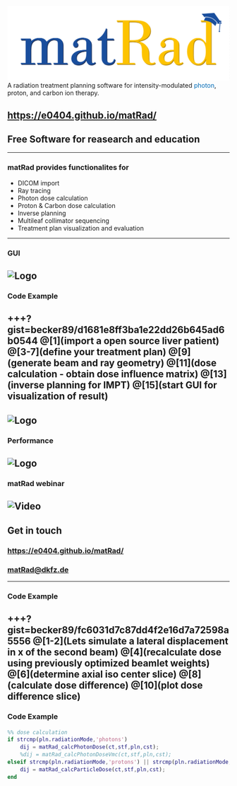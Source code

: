 ##  
![Logo](dicomImport/matrad_logo.png)
A radiation treatment planning software for intensity-modulated <span style="color:rgb(0,107,182)">photon</span>, proton, and carbon ion therapy.

https://e0404.github.io/matRad/
---
## Free Software for reasearch and education
---
### matRad provides functionalites for 
- DICOM import
- Ray tracing
- Photon dose calculation
- Proton & Carbon dose calculation
- Inverse planning 
- Multileaf collimator sequencing
- Treatment plan visualization and evaluation
---
### GUI
![Logo](https://github.com/e0404/matRad/wiki/images/GUI-Guide_optimizedGUIScreenshot.png)
---
### Code Example
+++?gist=becker89/d1681e8ff3ba1e22dd26b645ad6b0544
@[1](import a open source liver patient)
@[3-7](define your treatment plan)
@[9](generate beam and ray geometry)
@[11](dose calculation - obtain dose influence matrix)
@[13](inverse planning for IMPT)
@[15](start GUI for visualization of result)
---
![Logo](https://github.com/e0404/matRad/wiki/images/matRadvalidation.png)
---
### Performance 
![Logo](https://github.com/e0404/matRad/wiki/images/matRadPerformanceTable.png)
---
### matRad webinar 
![Video](https://www.youtube.com/embed/40_n7BIqLdw)
---
## Get in touch
### https://e0404.github.io/matRad/
### matRad@dkfz.de

---
### Code Example
+++?gist=becker89/fc6031d7c87dd4f2e16d7a72598a5556
@[1-2](Lets simulate a lateral displacement in x of the second beam)
@[4](recalculate dose using previously optimized beamlet weights)
@[6](determine axial iso center slice)
@[8](calculate dose difference)
@[10](plot dose difference slice)
---
### Code Example

```matlab
%% dose calculation
if strcmp(pln.radiationMode,'photons')
    dij = matRad_calcPhotonDose(ct,stf,pln,cst);
    %dij = matRad_calcPhotonDoseVmc(ct,stf,pln,cst);
elseif strcmp(pln.radiationMode,'protons') || strcmp(pln.radiationMode,'carbon')
    dij = matRad_calcParticleDose(ct,stf,pln,cst);
end
```